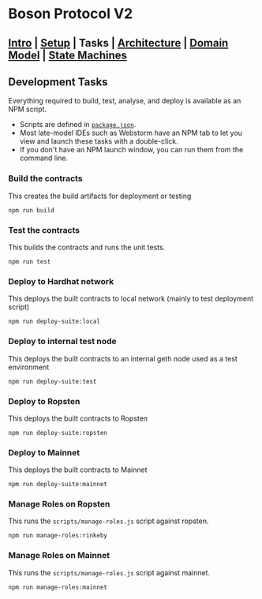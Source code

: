 # Boson Protocol V2
## [Intro](../README.md) | [Setup](setup.md) | Tasks |  [Architecture](architecture.md) | [Domain Model](domain.md) | [State Machines](state-machines.md)
## Development Tasks
Everything required to build, test, analyse, and deploy is available as an NPM script.
* Scripts are defined in [`package.json`](../package.json).
* Most late-model IDEs such as Webstorm have an NPM tab to let you view and launch these
tasks with a double-click.
* If you don't have an NPM launch window, you can run them from the command line.

### Build the contracts
This creates the build artifacts for deployment or testing

```npm run build```

### Test the contracts
This builds the contracts and runs the unit tests.

```npm run test```

### Deploy to Hardhat network
This deploys the built contracts to local network (mainly to test deployment script)

```npm run deploy-suite:local```

### Deploy to internal test node
This deploys the built contracts to an internal geth node used as a test environment

```npm run deploy-suite:test```

### Deploy to Ropsten
This deploys the built contracts to Ropsten

```npm run deploy-suite:ropsten```

### Deploy to Mainnet
This deploys the built contracts to Mainnet

```npm run deploy-suite:mainnet```

### Manage Roles on Ropsten
This runs the `scripts/manage-roles.js` script against ropsten.

```npm run manage-roles:rinkeby```

### Manage Roles on Mainnet
This runs the `scripts/manage-roles.js` script against mainnet.

```npm run manage-roles:mainnet```